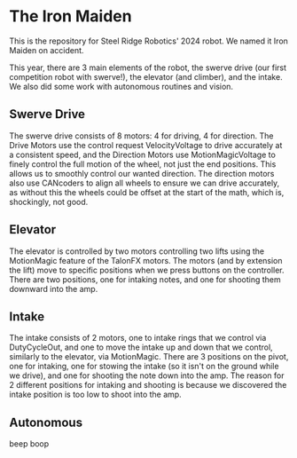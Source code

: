 # The Iron Maiden

This is the repository for Steel Ridge Robotics' 2024 robot. We named it Iron Maiden on accident. 

This year, there are 3 main elements of the robot, the swerve drive (our first competition robot with swerve!), the elevator (and climber), and the intake. We also did some work with autonomous routines and vision.

## Swerve Drive

The swerve drive consists of 8 motors: 4 for driving, 4 for direction. The Drive Motors use the control request VelocityVoltage to drive accurately at a consistent speed, and the Direction Motors use MotionMagicVoltage to finely control the full motion of the wheel, not just the end positions. This allows us to smoothly control our wanted direction. The direction motors also use CANcoders to align all wheels to ensure we can drive accurately, as without this the wheels could be offset at the start of the math, which is, shockingly, not good.

## Elevator

The elevator is controlled by two motors controlling two lifts using the MotionMagic feature of the TalonFX motors. The motors (and by extension the lift) move to specific positions when we press buttons on the controller. There are two positions, one for intaking notes, and one for shooting them downward into the amp.

## Intake

The intake consists of 2 motors, one to intake rings that we control via DutyCycleOut, and one to move the intake up and down that we control, similarly to the elevator, via MotionMagic. There are 3 positions on the pivot, one for intaking, one for stowing the intake (so it isn't on the ground while we drive), and one for shooting the note down into the amp. The reason for 2 different positions for intaking and shooting is because we discovered the intake position is too low to shoot into the amp. 

## Autonomous
beep boop
